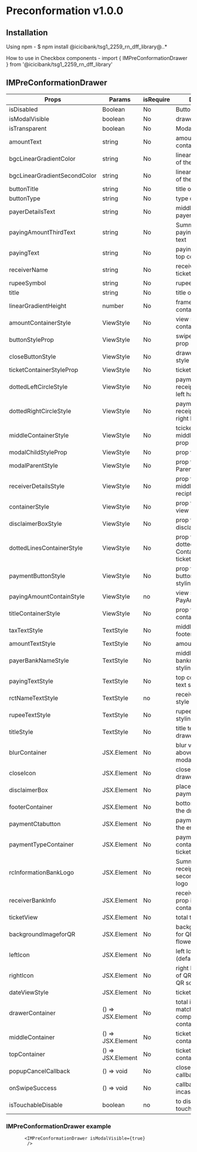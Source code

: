 # Preconformation v1.0.0

## Installation

Using npm -
$ npm install @icicibank/tsg1_2259_rn_dff_library@*.*.*

How to use in Checkbox components -
import { IMPreConformationDrawer } from '@icicibank/tsg1_2259_rn_dff_library'

## IMPreConformationDrawer

| Props                             | Params              | isRequire | Description                                                                |
| --------------------------------- | ------------------- | --------- |------------------------------------------- |
| isDisabled                        | Boolean             | No        | Button disable or not                      |
| isModalVisible                    | boolean             | No        | drawer visibility                          |
| isTransparent                     | boolean             | No        | Modal is Transparent                       |
| amountText                        | string              | No        | amount in top container                    |
| bgcLinearGradientColor            | string              | No        | linear gradient color of the below frame   |
| bgcLinearGradientSecondColor      | string              | No        | linear gradient color of the below frame   |
| buttonTitle                       | string              | No        | title of swipe button                      |
| buttonType                        | string              | No        | type of swipe button                       |
| payerDetailsText                  | string              | No        | middle container payer details text        |
| payingAmountThirdText             | string              | No        | Summary ticket paying amount third text    |
| payingText                        | string              | No        | paying text in ticket top conatiner        |
| receiverName                      | string              | No        | receiver name text in ticket recipt        |
| rupeeSymbol                       | string              | No        | rupee symbol                               |
| title                             | string              | No        | title of the drawer                        |
| linearGradientHeight              | number              | No        | frame below container height               |
| amountContainerStyle              | ViewStyle           | No        | view style of amount container             |
| buttonStyleProp                   | ViewStyle           | No        | swipe button style prop                    |
| closeButtonStyle                  | ViewStyle           | No        | drawer close icon style                    |
| ticketContainerStyleProp          | ViewStyle           | No        | ticket container style                     |
| dottedLeftCircleStyle             | ViewStyle           | No        | payment method and receipt information left half circle style|
| dottedRightCircleStyle            | ViewStyle           | No        | payment method and receipt information right half circle style|
| middleContainerStyle              | ViewStyle           | No        | tcicket view middleContainerStyle prop|
| modalChildStyleProp               | ViewStyle           | No        | prop for modal Child                        |
| modalParentStyle                  | ViewStyle           | No        | prop for modal ParentStyle                  |
| receiverDetailsStyle              | ViewStyle           | No        | prop for styling middle container recipt details|
| containerStyle                    | ViewStyle           | No        | prop for styling ticket view                |
| disclaimerBoxStyle                | ViewStyle           | No        | prop for styling disclaimer box             |
| dottedLinesContainerStyle         | ViewStyle           | No        | prop for styling dottedLines ContainerStyle in ticket|
| paymentButtonStyle                | ViewStyle           | No        | prop for styling button container styling   |
|payingAmountContainStyle           | ViewStyle           | no        | view style of PayAmount container           |
| titleContainerStyle               | ViewStyle           | No        | prop for styling title container styling    |
| taxTextStyle                      | TextStyle           | No        | middle container footer text styling|
| amountTextStyle                   | TextStyle           | No        | amount text styling|
| payerBankNameStyle                | TextStyle           | No        | middle container bankname text styling      |
| payingTextStyle                   | TextStyle           | No        | top container paying text styling           |
| rctNameTextStyle                  | TextStyle           | no        | receiver Name text style                    | 
| rupeeTextStyle                    | TextStyle           | No        | rupee symbol text styling                   |
| titleStyle                        | TextStyle           | No        | title text of the drawer style              |
| blurContainer                     | JSX.Element         | No        | blur view placed above the modalchildstyle  |
| closeIcon                         | JSX.Element         | No        | close icon for the drawer right side        |
| disclaimerBox                     | JSX.Element         | No        | placed above the paymentcta button          |
| footerContainer                   | JSX.Element         | No        | bottom of the view in the drawer            |
| paymentCtabutton                  | JSX.Element         | No        | paymentcta button at the end of the drawer  |
| paymentTypeContainer              | JSX.Element         | No        | payment type child container bewlow ticket view|
| rcInformationBankLogo             | JSX.Element         | No        | Summary ticket receipt information second text left side logo|
| receiverBankInfo                  | JSX.Element         | No        | receiver bank info prop in middle container|
| ticketView                        | JSX.Element         | No        | total ticket view prop|
| backgroundImageforQR              | JSX.Element         | No        | background image for QR type (default flower)|
| leftIcon                          | JSX.Element         | No        | left Icon image (default arrow)              |
| rightIcon                         | JSX.Element         | No        | right Image in case of QR Type (default QR scanner)|
| dateViewStyle                     |  JSX.Element        | No        | ticket date container                        |
| drawerContainer                   | () => JSX.Element   | No        | total item is not matched this component use this container|
| middleContainer                   | () => JSX.Element   | No        | ticket middle container                      |
| topContainer                      | () => JSX.Element   | No        | ticket middle container                      |
| popupCancelCallback               | () => void          | No        | close drawer callback function               |  
| onSwipeSuccess                    | () => void          | No        | callback function incase of success          |
| isTouchableDisable                | boolean             | no        | to disable the touchable                     |


### IMPreConformationDrawer example

````JSX
       <IMPreConformationDrawer isModalVisible={true} 
        />
````
